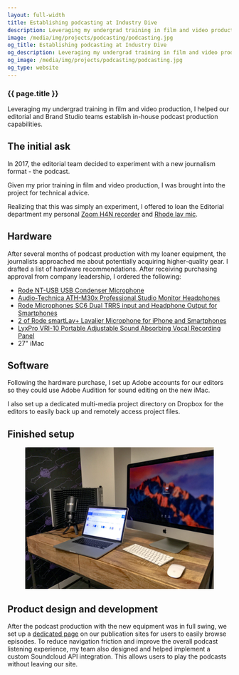 ```yaml
---
layout: full-width
title: Establishing podcasting at Industry Dive
description: Leveraging my undergrad training in film and video production, I helped our Editorial and Brand Studio teams establish in-house podcast production capabilities.
image: /media/img/projects/podcasting/podcasting.jpg
og_title: Establishing podcasting at Industry Dive
og_description: Leveraging my undergrad training in film and video production, I helped our Editorial and Brand Studio teams establish in-house podcast production capabilities.
og_image: /media/img/projects/podcasting/podcasting.jpg
og_type: website
---
```

<section class="grid">
	<article>
		<h1>{{ page.title }}</h1>
		<p>Leveraging my undergrad training in film and video production, I helped our editorial and Brand Studio teams establish in-house podcast production capabilities.</p>
	</article>
</section>
<section class="stripe-section">

<div class="timeline">
 	<div class="timeline-container right">
    	<div class="content">
			<h2>The initial ask</h2>
			<p>In 2017, the editorial team decided to experiment with a new journalism format - the podcast.</p>
			<p>Given my prior training in film and video production, I was brought into the project for technical advice.</p>
			<p>Realizing that this was simply an experiment, I offered to loan the Editorial department my personal <a href="https://www.amazon.com/Zoom-H4N-Digital-Multitrack-Recorder/dp/B01DPOXS8I">Zoom H4N recorder</a> and <a href="https://www.amazon.com/Rode-LAVALIER-Condenser-Microphone-Omni/dp/B003Z8OUUA">Rhode lav mic</a>.</p>
    	</div>
  	</div>
	<div class="timeline-container right">
		<div class="content">
			<h2>Hardware</h2>
			<p>After several months of podcast production with my loaner equipment, the journalists approached me about potentially acquiring higher-quality gear. I drafted a list of hardware recommendations. After receiving purchasing approval from company leadership, I ordered the following:</p>
			<ul>
				<li><a href="https://www.amazon.com/gp/product/">Rode NT-USB USB Condenser Microphone</a></li>
				<li><a href="https://www.amazon.com/gp/product/B016YKNI26/">Audio-Technica ATH-M30x Professional Studio Monitor Headphones</a></li>
				<li><a href="https://www.amazon.com/gp/product/B00KHQW6JU/">Rode Microphones SC6 Dual TRRS input and Headphone Output for Smartphones</a></li>
				<li><a href="https://www.amazon.com/gp/product/B00EO4A7L0/">2 of Rode smartLav+ Lavalier Microphone for iPhone and Smartphones</a></li>
				<li><a href="https://www.amazon.com/gp/product/B012OFI25I/">LyxPro VRI-10 Portable Adjustable Sound Absorbing Vocal Recording Panel</a></li>
				<li>27" iMac</li>
			</ul>
		</div>
	</div>
	<div class="timeline-container right">
		<div class="content">
			<h2>Software</h2>
			<p>Following the hardware purchase, I set up Adobe accounts for our editors so they could use Adobe Audition for sound editing on the new iMac.</p>
			<p>I also set up a dedicated multi-media project directory on Dropbox for the editors to easily back up and remotely access project files.</p>
		</div>
	</div>
	<div class="timeline-container right">
		<div class="content">
			<h2>Finished setup</h2>
			<figure class="full-figure">
				<img src="/media/img/projects/podcasting/podcasting.jpg" />
			</figure>
		</div>
	</div>
	<div class="timeline-container right">
		<div class="content">
			<h2>Product design and development</h2>
			<p>After the podcast production with the new equipment was in full swing, we set up a <a href="https://www.retaildive.com/topic/podcasts/">dedicated page</a> on our publication sites for users to easily browse episodes. To reduce navigation friction and improve the overall podcast listening experience, my team also designed and helped implement a custom Soundcloud API integration. This allows users to play the podcasts without leaving our site.</p>
		</div>
	</div>
</div>
</section>